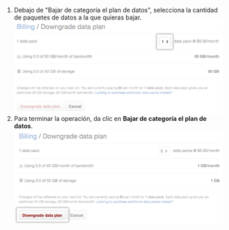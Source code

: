 1. Debajo de "Bajar de categoría el plan de datos", selecciona la cantidad de paquetes de datos a la que quieras bajar. ![Escoge la nueva cantidad de paquetes de datos que quieres](/assets/images/help/large_files/downgrade_number_of_data_packs.png)
2. Para terminar la operación, da clic en **Bajar de categoría el plan de datos**. ![Termina de bajar tu plan de categoría](/assets/images/help/large_files/downgrade_data_plan.png)
